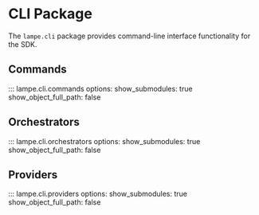 # CLI Package

The `lampe.cli` package provides command-line interface functionality for the SDK.

## Commands

::: lampe.cli.commands
    options:
      show_submodules: true
      show_object_full_path: false

## Orchestrators

::: lampe.cli.orchestrators
    options:
      show_submodules: true
      show_object_full_path: false

## Providers

::: lampe.cli.providers
    options:
      show_submodules: true
      show_object_full_path: false
